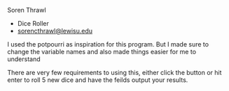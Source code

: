 Soren Thrawl
- Dice Roller
- sorencthrawl@lewisu.edu

I used the potpourri as inspiration for this program. But I made sure to change the variable names and also made things easier for me to understand

There are very few requirements to using this, either click the button or hit enter to roll 5 new dice and have the feilds output your results.